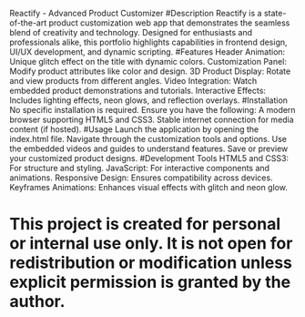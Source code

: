 Reactify - Advanced Product Customizer
#Description
Reactify is a state-of-the-art product customization web app that demonstrates the seamless blend of creativity and technology. Designed for enthusiasts and professionals alike, this portfolio highlights capabilities in frontend design, UI/UX development, and dynamic scripting.
#Features
Header Animation: Unique glitch effect on the title with dynamic colors.
Customization Panel: Modify product attributes like color and design.
3D Product Display: Rotate and view products from different angles.
Video Integration: Watch embedded product demonstrations and tutorials.
Interactive Effects: Includes lighting effects, neon glows, and reflection overlays.
#Installation
No specific installation is required. Ensure you have the following:
A modern browser supporting HTML5 and CSS3.
Stable internet connection for media content (if hosted).
#Usage
Launch the application by opening the index.html file.
Navigate through the customization tools and options.
Use the embedded videos and guides to understand features.
Save or preview your customized product designs.
#Development Tools
HTML5 and CSS3: For structure and styling.
JavaScript: For interactive components and animations.
Responsive Design: Ensures compatibility across devices.
Keyframes Animations: Enhances visual effects with glitch and neon glow.

# This project is created for personal or internal use only. It is not open for redistribution or modification unless explicit permission is granted by the author.


